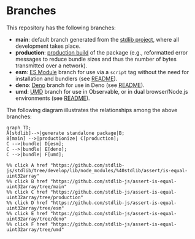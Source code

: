<!--

@license Apache-2.0

Copyright (c) 2022 The Stdlib Authors.

Licensed under the Apache License, Version 2.0 (the "License");
you may not use this file except in compliance with the License.
You may obtain a copy of the License at

    http://www.apache.org/licenses/LICENSE-2.0

Unless required by applicable law or agreed to in writing, software
distributed under the License is distributed on an "AS IS" BASIS,
WITHOUT WARRANTIES OR CONDITIONS OF ANY KIND, either express or implied.
See the License for the specific language governing permissions and
limitations under the License.

-->

# Branches

This repository has the following branches:

-   **main**: default branch generated from the [stdlib project][stdlib-url], where all development takes place.
-   **production**: [production build][production-url] of the package (e.g., reformatted error messages to reduce bundle sizes and thus the number of bytes transmitted over a network).
-   **esm**: [ES Module][esm-url] branch for use via a `script` tag without the need for installation and bundlers (see [README][esm-readme]).
-   **deno**: [Deno][deno-url] branch for use in Deno (see [README][deno-readme]).
-   **umd**: [UMD][umd-url] branch for use in Observable, or in dual browser/Node.js environments (see [README][umd-readme]).

The following diagram illustrates the relationships among the above branches:

```mermaid
graph TD;
A[stdlib]-->|generate standalone package|B;
B[main] -->|productionize| C[production];
C -->|bundle| D[esm];
C -->|bundle| E[deno];
C -->|bundle| F[umd];

%% click A href "https://github.com/stdlib-js/stdlib/tree/develop/lib/node_modules/%40stdlib/assert/is-equal-uint32array"
%% click B href "https://github.com/stdlib-js/assert-is-equal-uint32array/tree/main"
%% click C href "https://github.com/stdlib-js/assert-is-equal-uint32array/tree/production"
%% click D href "https://github.com/stdlib-js/assert-is-equal-uint32array/tree/esm"
%% click E href "https://github.com/stdlib-js/assert-is-equal-uint32array/tree/deno"
%% click F href "https://github.com/stdlib-js/assert-is-equal-uint32array/tree/umd"
```

[stdlib-url]: https://github.com/stdlib-js/stdlib/tree/develop/lib/node_modules/%40stdlib/assert/is-equal-uint32array
[production-url]: https://github.com/stdlib-js/assert-is-equal-uint32array/tree/production
[deno-url]: https://github.com/stdlib-js/assert-is-equal-uint32array/tree/deno
[deno-readme]: https://github.com/stdlib-js/assert-is-equal-uint32array/blob/deno/README.md
[umd-url]: https://github.com/stdlib-js/assert-is-equal-uint32array/tree/umd
[umd-readme]: https://github.com/stdlib-js/assert-is-equal-uint32array/blob/umd/README.md
[esm-url]: https://github.com/stdlib-js/assert-is-equal-uint32array/tree/esm
[esm-readme]: https://github.com/stdlib-js/assert-is-equal-uint32array/blob/esm/README.md